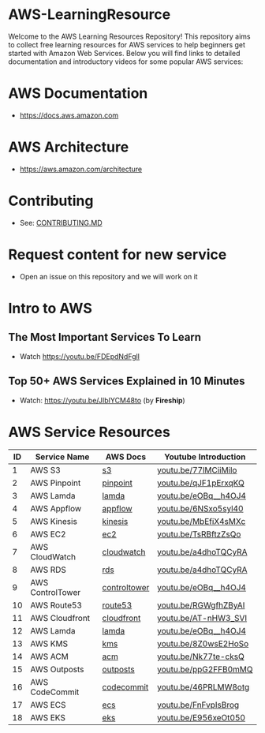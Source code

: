# AWS-LearningResource

Welcome to the AWS Learning Resources Repository! This repository aims to collect free learning resources for AWS services to help beginners get started with Amazon Web Services. Below you will find links to detailed documentation and introductory videos for some popular AWS services:

# AWS Documentation

- https://docs.aws.amazon.com

# AWS Architecture

- https://aws.amazon.com/architecture

# Contributing

- See: [CONTRIBUTING.MD](./CONTRIBUTING.md)

# Request content for new service

- Open an issue on this repository and we will work on it

# Intro to AWS

## The Most Important Services To Learn

- Watch https://youtu.be/FDEpdNdFglI

## Top 50+ AWS Services Explained in 10 Minutes

- Watch: https://youtu.be/JIbIYCM48to (by **Fireship**)

# AWS Service Resources
| ID | Service Name | AWS Docs | Youtube Introduction |
|----|--------------|----------|---------------------|
| 1 | AWS S3 | [s3](https://docs.aws.amazon.com/s3) | [youtu.be/77lMCiiMilo](https://youtu.be/77lMCiiMilo) |
| 2 | AWS Pinpoint | [pinpoint](https://aws.amazon.com/pinpoint/) | [youtu.be/qJF1pErxqKQ](https://youtu.be/qJF1pErxqKQ) |
| 3 | AWS Lamda | [lamda](https://docs.aws.amazon.com/lambda/index.html) | [youtu.be/eOBq__h4OJ4](https://youtu.be/eOBq__h4OJ4) |
| 4 | AWS Appflow | [appflow](https://docs.aws.amazon.com/appflow/index.html) | [youtu.be/6NSxo5syl40](https://youtu.be/6NSxo5syl40) |
| 5 | AWS Kinesis | [kinesis](https://docs.aws.amazon.com/kinesis/index.html) | [youtu.be/MbEfiX4sMXc](https://youtu.be/MbEfiX4sMXc) |
| 6 | AWS EC2 | [ec2](https://docs.aws.amazon.com/ec2/) | [youtu.be/TsRBftzZsQo](https://youtu.be/TsRBftzZsQo) |
| 7 | AWS CloudWatch | [cloudwatch](https://docs.aws.amazon.com/cloudwatch/) | [youtu.be/a4dhoTQCyRA](https://youtu.be/a4dhoTQCyRA) |
| 8 | AWS RDS | [rds](https://docs.aws.amazon.com/rds) | [youtu.be/a4dhoTQCyRA](https://youtu.be/a4dhoTQCyRA) |
| 9 | AWS ControlTower  | [controltower](https://docs.aws.amazon.com/controltower) | [youtu.be/eOBq__h4OJ4](https://youtu.be/eOBq__h4OJ4) |
| 10 | AWS Route53 | [route53](https://docs.aws.amazon.com/route53) | [youtu.be/RGWgfhZByAI](https://youtu.be/RGWgfhZByAI) |
| 11 | AWS Cloudfront | [cloudfront](https://docs.aws.amazon.com/cloudfront) | [youtu.be/AT-nHW3_SVI](https://youtu.be/AT-nHW3_SVI) |
| 12 | AWS Lamda | [lamda](https://docs.aws.amazon.com/lambda/index.html) | [youtu.be/eOBq__h4OJ4](https://youtu.be/eOBq__h4OJ4) |
| 13 | AWS KMS | [kms](https://docs.aws.amazon.com/kms) | [youtu.be/8Z0wsE2HoSo](https://youtu.be/8Z0wsE2HoSo) |
| 14 | AWS ACM | [acm](https://docs.aws.amazon.com/acm) | [youtu.be/Nk77te-cksQ](https://youtu.be/Nk77te-cksQ) |
| 15 | AWS Outposts | [outposts](https://docs.aws.amazon.com/outposts/index.html) | [youtu.be/ppG2FFB0mMQ](https://youtu.be/ppG2FFB0mMQ) |
| 16 | AWS CodeCommit | [codecommit](https://docs.aws.amazon.com/codecommit) | [youtu.be/46PRLMW8otg](https://youtu.be/46PRLMW8otg) |
| 17 | AWS ECS | [ecs](https://docs.aws.amazon.com/ecs/) | [youtu.be/FnFvpIsBrog](https://youtu.be/FnFvpIsBrog) |
| 18 | AWS EKS | [eks](https://docs.aws.amazon.com/eks/) | [youtu.be/E956xeOt050](https://youtu.be/E956xeOt050) |
